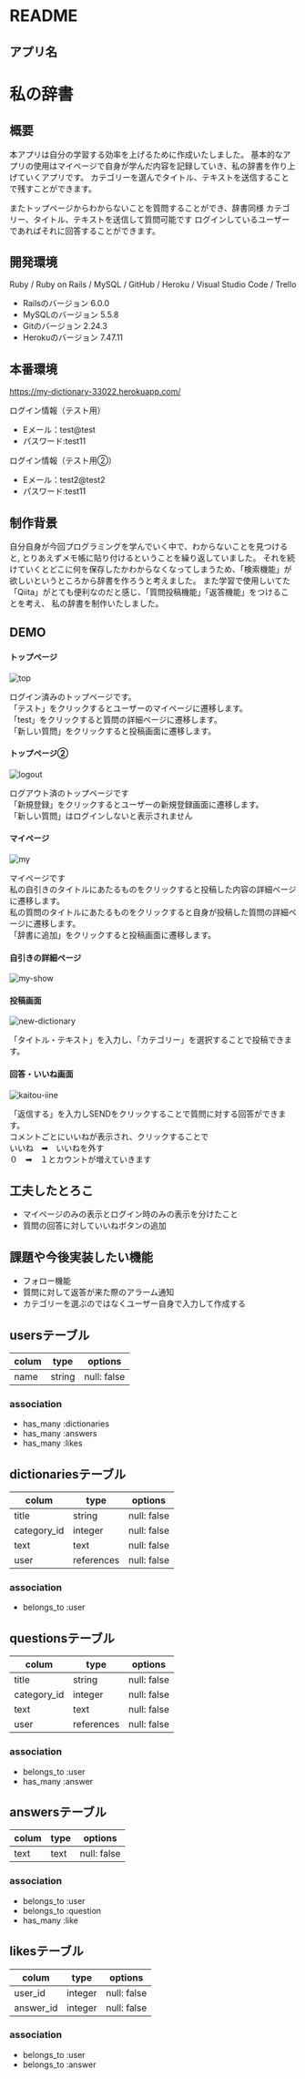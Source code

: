 # README

## アプリ名
<h1>私の辞書</h1>

##  概要
本アプリは自分の学習する効率を上げるために作成いたしました。
基本的なアプリの使用はマイページで自身が学んだ内容を記録していき、私の辞書を作り上げていくアプリです。
カテゴリーを選んでタイトル、テキストを送信することで残すことができます。

またトップページからわからないことを質問することができ、辞書同様
カテゴリー、タイトル、テキストを送信して質問可能です
ログインしているユーザーであればそれに回答することができます。

## 開発環境
Ruby / Ruby on Rails / MySQL / GitHub / Heroku / Visual Studio Code / Trello
- Railsのバージョン 6.0.0
- MySQLのバージョン 5.5.8
- Gitのバージョン 2.24.3
- Herokuのバージョン 7.47.11

## 本番環境
https://my-dictionary-33022.herokuapp.com/

ログイン情報（テスト用）
- Eメール：test@test
- パスワード:test11

ログイン情報（テスト用②）
- Eメール：test2@test2
- パスワード:test11

## 制作背景
自分自身が今回プログラミングを学んでいく中で、わからないことを見つけると,
とりあえずメモ帳に貼り付けるということを繰り返していました。
それを続けていくとどこに何を保存したかわからなくなってしまうため、「検索機能」が欲しいというところから辞書を作ろうと考えました。
また学習で使用しいてた「Qiita」がとても便利なのだと感じ、「質問投稿機能」「返答機能」をつけることを考え、
私の辞書を制作いたしました。

## DEMO

#### トップページ
![top](https://user-images.githubusercontent.com/75667929/106578207-9ed75c80-6582-11eb-9b0b-872fbddbd56f.png)

ログイン済みのトップページです。  
「テスト」をクリックするとユーザーのマイページに遷移します。  
「test」をクリックすると質問の詳細ページに遷移します。  
「新しい質問」をクリックすると投稿画面に遷移します。  

#### トップページ②
![logout](https://user-images.githubusercontent.com/75667929/106578386-cb8b7400-6582-11eb-9480-29e922e744d2.png)

ログアウト済のトップページです  
「新規登録」をクリックするとユーザーの新規登録画面に遷移します。  
「新しい質問」はログインしないと表示されません  

#### マイページ
![my](https://user-images.githubusercontent.com/75667929/106578437-d9d99000-6582-11eb-93dc-75e987e0c43b.png)

マイページです  
私の自引きのタイトルにあたるものをクリックすると投稿した内容の詳細ページに遷移します。  
私の質問のタイトルにあたるものをクリックすると自身が投稿した質問の詳細ページに遷移します。  
「辞書に追加」をクリックすると投稿画面に遷移します。  

#### 自引きの詳細ページ
![my-show](https://user-images.githubusercontent.com/75667929/106579498-1f4a8d00-6584-11eb-9779-0f3c980308e8.png)


#### 投稿画面
![new-dictionary](https://user-images.githubusercontent.com/75667929/106576952-17d5b480-6581-11eb-9069-889d372c1173.png)

「タイトル・テキスト」を入力し、「カテゴリー」を選択することで投稿できます。  

#### 回答・いいね画面
![kaitou-iine](https://user-images.githubusercontent.com/75667929/106577015-30de6580-6581-11eb-9a72-b8422b883ce6.png)

「返信する」を入力しSENDをクリックすることで質問に対する回答ができます。  
コメントごとにいいねが表示され、クリックすることで  
いいね　➡︎　いいねを外す  
０　➡︎　１とカウントが増えていきます  




## 工夫したとろこ
- マイページのみの表示とログイン時のみの表示を分けたこと
- 質問の回答に対していいねボタンの追加

## 課題や今後実装したい機能
- フォロー機能
- 質問に対して返答が来た際のアラーム通知
- カテゴリーを選ぶのではなくユーザー自身で入力して作成する



## usersテーブル

| colum   | type    | options      
|---------|---------|--------------
| name    | string  | null: false  

### association
- has_many :dictionaries
- has_many :answers
- has_many :likes

## dictionariesテーブル

| colum       | type       | options
|-------------|------------|--------------
| title       | string     | null: false
| category_id | integer    | null: false
| text        | text       | null: false
| user        | references | null: false

### association
- belongs_to :user

## questionsテーブル

| colum       | type       | options
|-------------|------------|--------------
| title       | string     | null: false
| category_id | integer    | null: false
| text        | text       | null: false
| user        | references | null: false

### association
- belongs_to :user
- has_many :answer

## answersテーブル

| colum       | type       | options
|-------------|------------|--------------
| text        | text       | null: false

### association
- belongs_to :user
- belongs_to :question
- has_many :like

## likesテーブル

| colum       | type       | options
|-------------|------------|--------------
| user_id     | integer    | null: false
| answer_id   | integer    | null: false

### association
- belongs_to :user
- belongs_to :answer

